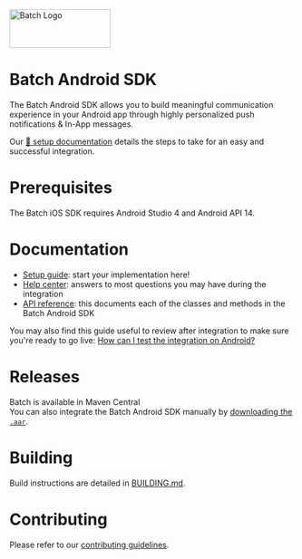 <img src="https://static.batch.com/documentation/Readmes/logo_batch_full_178@2x.png" srcset="https://static.batch.com/documentation/Readmes/logo_batch_full_178.png 1x" width="178" height="68" alt="Batch Logo" />

# Batch Android SDK

The Batch Android SDK allows you to build meaningful communication experience in your Android app through highly personalized push notifications & In-App messages.

Our [📕 setup documentation](https://doc.batch.com/ios/prerequisites) details the steps to take for an easy and successful integration.

# Prerequisites
The Batch iOS SDK requires Android Studio 4 and Android API 14.

# Documentation
- [Setup guide](https://doc.batch.com/android/prerequisites): start your implementation here!
- [Help center](https://help.batch.com/en/): answers to most questions you may have during the integration
- [API reference](https://doc.batch.com/android-api-reference/index.html): this documents each of the classes and methods in the Batch Android SDK

You may also find this guide useful to review after integration to make sure you're ready to go live: [How can I test the integration on Android?](https://help.batch.com/en/articles/2672749-how-can-i-test-the-integration-on-android)

# Releases
Batch is available in Maven Central  
You can also integrate the Batch Android SDK manually by [downloading the `.aar`](https://doc.batch.com/download/android). 

# Building

Build instructions are detailed in [BUILDING.md](BUILDING.md).

# Contributing
Please refer to our [contributing guidelines](CONTRIBUTING.md).
